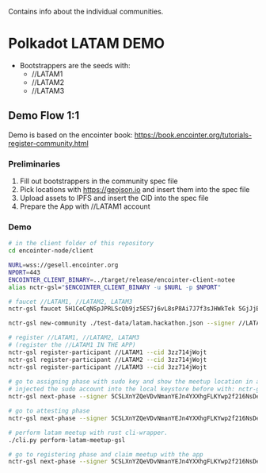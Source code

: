 Contains info about the individual communities.

# Polkadot LATAM DEMO
* Bootstrappers are the seeds with:
   * //LATAM1
   * //LATAM2
   * //LATAM3


## Demo Flow 1:1
Demo is based on the encointer book: https://book.encointer.org/tutorials-register-community.html

### Preliminaries
1. Fill out bootstrappers in the community spec file
2. Pick locations with https://geojson.io and insert them into the spec file
3. Upload assets to IPFS and insert the CID into the spec file
4. Prepare the App with //LATAM1 account
### Demo
```bash
# in the client folder of this repository
cd encointer-node/client

NURL=wss://gesell.encointer.org
NPORT=443
ENCOINTER_CLIENT_BINARY=../target/release/encointer-client-notee
alias nctr-gsl="$ENCOINTER_CLIENT_BINARY -u $NURL -p $NPORT"

# faucet //LATAM1, //LATAM2, LATAM3
nctr-gsl faucet 5H1CeCqNSpJPRLScQb9jz5ES7j6vL8sP8Ai7J7f3sJHWkTek 5GjJjBPg8XzD2RMzFSV2Qq42CxBdJsND9fRoBtxCqmYNJA4M 5D83c6U4cpnJRUFi9hZZroBPzB2g2sd91eFT3Rm2QTp7ZJau

nctr-gsl new-community ./test-data/latam.hackathon.json --signer //LATAM1

# register //LATAM1, //LATAM2, LATAM3
# (register the //LATAM1 IN THE APP)
nctr-gsl register-participant //LATAM1 --cid 3zz714jWojt
nctr-gsl register-participant //LATAM2 --cid 3zz714jWojt
nctr-gsl register-participant //LATAM3 --cid 3zz714jWojt
 
# go to assigning phase with sudo key and show the meetup location in app
# injected the sudo account into the local keystore before with: nctr-gsl new-account "<seed>"
nctr-gsl next-phase --signer 5CSLXnYZQeVDvNmanYEJn4YXXhgFLKYwp2f216NsDehR8mVU

# go to attesting phase
nctr-gsl next-phase --signer 5CSLXnYZQeVDvNmanYEJn4YXXhgFLKYwp2f216NsDehR8mVU

# perform latam meetup with rust cli-wrapper.
./cli.py perform-latam-meetup-gsl

# go to registering phase and claim meetup with the app
nctr-gsl next-phase --signer 5CSLXnYZQeVDvNmanYEJn4YXXhgFLKYwp2f216NsDehR8mVU

```

